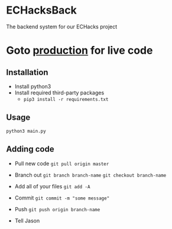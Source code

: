 # ECHacksBack

The backend system for our ECHacks project

# Goto [production](https://github.com/jQwotos/ECHacksBack/tree/production) for live code

## Installation

- Install python3
- Install required third-party packages
  - ```pip3 install -r requirements.txt```

## Usage

```python3 main.py```

## Adding code

- Pull new code
  ```git pull origin master```

- Branch out
  ```git branch branch-name```
  ```git checkout branch-name```

- Add all of your files
  ```git add -A```

- Commit
  ```git commit -m "some message"```

- Push
  ```git push origin branch-name```

- Tell Jason
